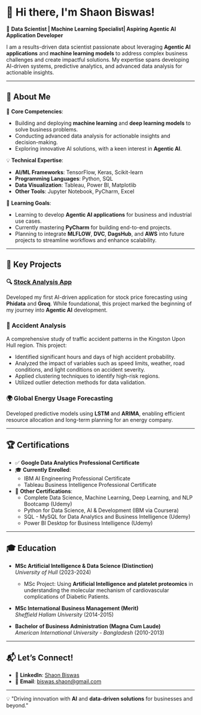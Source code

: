 # 👋 Hi there, I'm Shaon Biswas!

🚀 **Data Scientist | Machine Learning Specialist| Aspiring Agentic AI Application Developer**

I am a results-driven data scientist passionate about leveraging **Agentic AI applications** and **machine learning models** to address complex business challenges and create impactful solutions. My expertise spans developing AI-driven systems, predictive analytics, and advanced data analysis for actionable insights.

---

## 🌟 About Me
🧠 **Core Competencies**:
  - Building and deploying **machine learning** and **deep learning models** to solve business problems.
  - Conducting advanced data analysis for actionable insights and decision-making.
  - Exploring innovative AI solutions, with a keen interest in **Agentic AI**.


💡 **Technical Expertise**:
  - **AI/ML Frameworks**: TensorFlow, Keras, Scikit-learn
  - **Programming Languages**: Python, SQL
  - **Data Visualization**: Tableau, Power BI, Matplotlib
  - **Other Tools**: Jupyter Notebook, PyCharm, Excel

🎯 **Learning Goals**:
  - Learning to develop **Agentic AI applications** for business and industrial use cases.
  - Currently mastering **PyCharm** for building end-to-end projects.
  - Planning to integrate **MLFLOW**, **DVC**, **DagsHub**, and **AWS** into future projects to streamline workflows and enhance scalability.

---

## 📂 Key Projects
### **🔍 [Stock Analysis App](https://github.com/ShaonINT/Stock_Analysis_APP)**
Developed my first AI-driven application for stock price forecasting using **Phidata** and **Groq**. While foundational, this project marked the beginning of my journey into **Agentic AI** development.

### **🚦 Accident Analysis**
A comprehensive study of traffic accident patterns in the Kingston Upon Hull region. This project:
- Identified significant hours and days of high accident probability.
- Analyzed the impact of variables such as speed limits, weather, road conditions, and light conditions on accident severity.
- Applied clustering techniques to identify high-risk regions.
- Utilized outlier detection methods for data validation.

### **🌍 Global Energy Usage Forecasting**
Developed predictive models using **LSTM** and **ARIMA**, enabling efficient resource allocation and long-term planning for an energy company.

---

## 🏆 Certifications
- ✅ **Google Data Analytics Professional Certificate**
- 🎓 **Currently Enrolled**:
  - IBM AI Engineering Professional Certificate
  - Tableau Business Intelligence Professional Certificate
- 📜 **Other Certifications**:
  - Complete Data Science, Machine Learning, Deep Learning, and NLP Bootcamp (Udemy)
  - Python for Data Science, AI & Development (IBM via Coursera)
  - SQL - MySQL for Data Analytics and Business Intelligence (Udemy)
  - Power BI Desktop for Business Intelligence (Udemy)

---

## 🎓 Education
- **MSc Artificial Intelligence & Data Science (Distinction)**  
  *University of Hull* (2023-2024)  
  - MSc Project: Using **Artificial Intelligence and platelet proteomics** in understanding the molecular mechanism of cardiovascular complications of Diabetic Patients.

- **MSc International Business Management (Merit)**  
  *Sheffield Hallam University* (2014-2015)

- **Bachelor of Business Administration (Magna Cum Laude)**  
  *American International University - Bangladesh* (2010-2013)

---

## 📬 Let’s Connect!
- 💼 **LinkedIn**: [Shaon Biswas](https://www.linkedin.com/in/shaonbiswas)
- 📧 **Email**: biswas.shaon@gmail.com

---

💡 "Driving innovation with **AI** and **data-driven solutions** for businesses and beyond."
